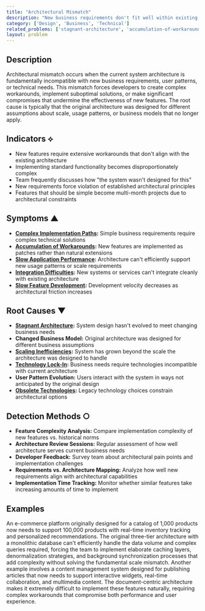 ```yaml
---
title: "Architectural Mismatch"
description: "New business requirements don't fit well within existing architectural constraints, requiring extensive workarounds or compromises."
category: ['Design', 'Business', 'Technical']
related_problems: ['stagnant-architecture', 'accumulation-of-workarounds', 'obsolete-technologies']
layout: problem
---
```


## Description

Architectural mismatch occurs when the current system architecture is fundamentally incompatible with new business requirements, user patterns, or technical needs. This mismatch forces developers to create complex workarounds, implement suboptimal solutions, or make significant compromises that undermine the effectiveness of new features. The root cause is typically that the original architecture was designed for different assumptions about scale, usage patterns, or business models that no longer apply.

## Indicators ⟡

- New features require extensive workarounds that don't align with the existing architecture
- Implementing standard functionality becomes disproportionately complex
- Team frequently discusses how "the system wasn't designed for this"
- New requirements force violation of established architectural principles
- Features that should be simple become multi-month projects due to architectural constraints

## Symptoms ▲

- **[Complex Implementation Paths](complex-implementation-paths.md):** Simple business requirements require complex technical solutions
- **[Accumulation of Workarounds](accumulation-of-workarounds.md):** New features are implemented as patches rather than natural extensions
- **[Slow Application Performance](slow-application-performance.md):** Architecture can't efficiently support new usage patterns or scale requirements
- **[Integration Difficulties](integration-difficulties.md):** New systems or services can't integrate cleanly with existing architecture
- **[Slow Feature Development](slow-feature-development.md):** Development velocity decreases as architectural friction increases

## Root Causes ▼

- **[Stagnant Architecture](stagnant-architecture.md):** System design hasn't evolved to meet changing business needs
- **Changed Business Model:** Original architecture was designed for different business assumptions
- **[Scaling Inefficiencies](scaling-inefficiencies.md):** System has grown beyond the scale the architecture was designed to handle
- **[Technology Lock-In](technology-lock-in.md):** Business needs require technologies incompatible with current architecture
- **User Pattern Evolution:** Users interact with the system in ways not anticipated by the original design
- **[Obsolete Technologies](obsolete-technologies.md):** Legacy technology choices constrain architectural options

## Detection Methods ○

- **Feature Complexity Analysis:** Compare implementation complexity of new features vs. historical norms
- **Architecture Review Sessions:** Regular assessment of how well architecture serves current business needs
- **Developer Feedback:** Survey team about architectural pain points and implementation challenges
- **Requirements vs. Architecture Mapping:** Analyze how well new requirements align with architectural capabilities
- **Implementation Time Tracking:** Monitor whether similar features take increasing amounts of time to implement

## Examples

An e-commerce platform originally designed for a catalog of 1,000 products now needs to support 100,000 products with real-time inventory tracking and personalized recommendations. The original three-tier architecture with a monolithic database can't efficiently handle the data volume and complex queries required, forcing the team to implement elaborate caching layers, denormalization strategies, and background synchronization processes that add complexity without solving the fundamental scale mismatch. Another example involves a content management system designed for publishing articles that now needs to support interactive widgets, real-time collaboration, and multimedia content. The document-centric architecture makes it extremely difficult to implement these features naturally, requiring complex workarounds that compromise both performance and user experience.
